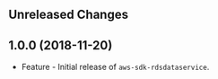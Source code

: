 Unreleased Changes
------------------

1.0.0 (2018-11-20)
------------------

* Feature - Initial release of `aws-sdk-rdsdataservice`.

